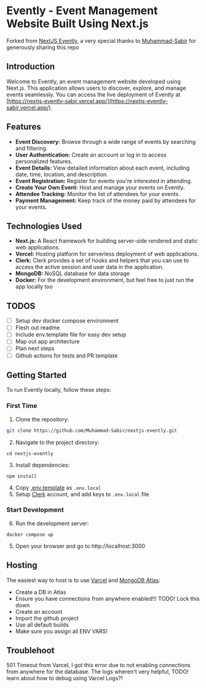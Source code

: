 # Evently - Event Management Website Built Using Next.js

Forked from [NextJS Evently](https://github.com/Muhammad-Sabir/nextjs-evently), a very special
thanks to [Muhammad-Sabir](https://github.com/Muhammad-Sabir) for generously sharing this repo

## Introduction

Welcome to Evently, an event management website developed using Next.js. This application allows
users to discover, explore, and manage events seamlessly. You can access the live deployment of
Evently at [https://nextjs-evently-sabir.vercel.app/](https://nextjs-evently-sabir.vercel.app/).

## Features

- **Event Discovery:** Browse through a wide range of events by searching and filtering.
- **User Authentication:** Create an account or log in to access personalized features.
- **Event Details:** View detailed information about each event, including date, time, location, and
  description.
- **Event Registration:** Register for events you're interested in attending.
- **Create Your Own Event:** Host and manage your events on Evently.
- **Attendee Tracking:** Monitor the list of attendees for your events.
- **Payment Management:** Keep track of the money paid by attendees for your events.

## Technologies Used

- **Next.js:** A React framework for building server-side rendered and static web applications.
- **Vercel:** Hosting platform for serverless deployment of web applications.
- **Clerk:** Clerk provides a set of hooks and helpers that you can use to access the active
  session and user data in the application.
- **MongoDB:** NoSQL database for data storage
- **Docker:** For the development environment, but feel free to just run the app locally too

## TODOS

- [ ] Setup dev docker compose environment
- [ ] Flesh out readme
- [ ] Include env.template file for easy dev setup
- [ ] Map out app architecture
- [ ] Plan next steps
- [ ] Github actions for tests and PR template

## Getting Started

To run Evently locally, follow these steps:

### First Time

1. Clone the repository:

```bash
git clone https://github.com/Muhammad-Sabir/nextjs-evently.git
```

2. Navigate to the project directory:

```
cd nextjs-evently
```

3. Install dependencies:

```
npm install
```

4. Copy [.env.template](/.env.template) as `.env.local`
4. Setup [Clerk](clerk.com/) account, and add keys to `.env.local` file

### Start Development

6. Run the development server:

```
docker compose up
```

5. Open your browser and go to http://localhost:3000

## Hosting

The easiest way to host is to use [Varcel](https://vercel.com/)
and [MongoDB Atlas](https://cloud.mongodb.com):

- Create a DB in Atlas
- Ensure you have connections from anywhere enabled!!! TODO! Lock this down
- Create an account
- Import the github project
- Use all default builds
- Make sure you assign all ENV VARS!

## Troublehoot

501 Timeout from Varcel, I got this error due to not enabling connections from anywhere for the
database. The logs wheren't very helpful, TODO! learn about how to debug using Varcel Logs?!
